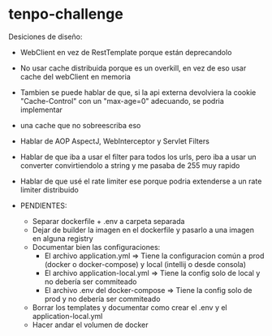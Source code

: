 # tenpo-challenge

Desiciones de diseño:

- WebClient en vez de RestTemplate porque están deprecandolo
- No usar cache distribuida porque es un overkill, en vez de eso usar cache del webClient en memoria
- Tambien se puede hablar de que, si la api externa devolviera la cookie "Cache-Control" con un "max-age=0" adecuando, se podria implementar
- una cache que no sobreescriba eso
- Hablar de AOP AspectJ, WebInterceptor y Servlet Filters
- Hablar de que iba a usar el filter para todos los urls, pero iba a usar un converter convirtiendolo a string y me pasaba de 255 muy rapido
- Hablar de que usé el rate limiter ese porque podria extenderse a un rate limiter distribuido

- PENDIENTES:
  - Separar dockerfile + .env a carpeta separada
  - Dejar de builder la imagen en el dockerfile y pasarlo a una imagen en alguna registry
  - Documentar bien las configuraciones:
    - El archivo application.yml => Tiene la configuracion común a prod (docker o docker-compose) y local (intellij o desde consola)
    - El archivo application-local.yml => Tiene la config solo de local y no debería ser commiteado
    - El archivo .env del docker-compose => Tiene la config solo de prod y no debería ser commiteado
  - Borrar los templates y documentar como crear el .env y el application-local.yml
  - Hacer andar el volumen de docker
